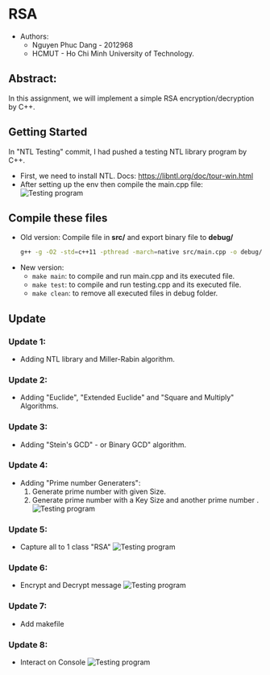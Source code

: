 # RSA
- Authors:
  - Nguyen Phuc Dang - 2012968
  - HCMUT - Ho Chi Minh University of Technology.

## Abstract:

In this assignment, we will implement a simple RSA encryption/decryption by C++.

## Getting Started

In "NTL Testing" commit, I had pushed a testing NTL library program by C++.

- First, we need to install NTL. Docs: https://libntl.org/doc/tour-win.html
- After setting up the env then compile the main.cpp file:
  ![Testing program](/img/testing.png "testing in terminal")

## Compile these files
- Old version: 
  Compile file in __src/__ and export binary file to __debug/__
  ```bash
  g++ -g -O2 -std=c++11 -pthread -march=native src/main.cpp -o debug/main -lntl -lgmp -lm
  ```
- New version: 
  - ```make main```: to compile and run main.cpp and its executed file.
  - ```make test```: to compile and run testing.cpp and its executed file.
  - ```make clean```: to remove all executed files in debug folder.


## Update 

### Update 1:
* Adding NTL library and Miller-Rabin algorithm.

### Update 2:
* Adding "Euclide", "Extended Euclide" and "Square and Multiply" Algorithms.

### Update 3:
* Adding "Stein's GCD" - or Binary GCD" algorithm.

### Update 4:
* Adding "Prime number Generaters":
  1) Generate prime number with given Size.
  2) Generate prime number with a Key Size and another prime number .
  ![Testing program](/img/test2.png "2 primes p and q")

### Update 5:
* Capture all to 1 class "RSA"
![Testing program](/img/update5.png "Using RSA class")

### Update 6:
* Encrypt and Decrypt message
![Testing program](/img/update6.png "Encryption and Decryption")

### Update 7:
* Add makefile

### Update 8:
* Interact on Console
![Testing program](/img/update8.png "Console Log")